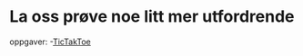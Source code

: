 # La oss prøve noe litt mer utfordrende

oppgaver:
-[TicTakToe](https://jsfiddle.net/Sion17/xs8tcg4L/18/)
